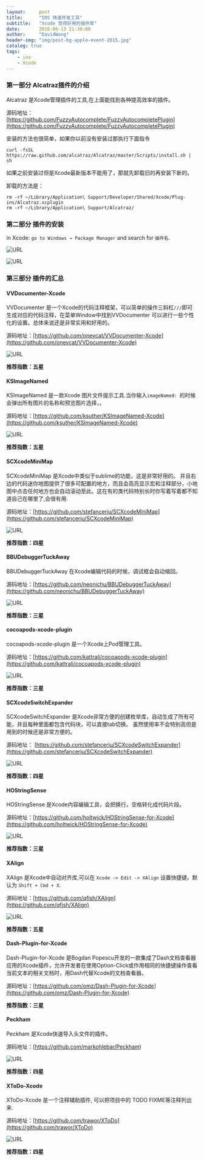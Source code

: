 ```yaml
---
layout:     post
title:      "IOS 快速开发工具"
subtitle:   "Xcode 觉得好用的插件库"
date:       2016-06-13 21:30:00
author:     "DavidWang"
header-img: "img/post-bg-apple-event-2015.jpg"
catalog: true
tags:
    - ios
    - Xcode
---  
```



### 第一部分 Alcatraz插件的介绍

Alcatraz 是Xcode管理插件的工具,在上面能找到各种提高效率的插件。

源码地址：[https://github.com/FuzzyAutocomplete/FuzzyAutocompletePlugin](https://github.com/FuzzyAutocomplete/FuzzyAutocompletePlugin)

安装的方法也很简单，如果你以前没有安装过那执行下面指令

```
curl -fsSL https://raw.github.com/alcatraz/Alcatraz/master/Scripts/install.sh | sh
```

如果之前安装过但是Xcode最新版本不能用了，那就先卸载旧的再安装下新的。

卸载的方法是：

```
rm -rf ~/Library/Application\ Support/Developer/Shared/Xcode/Plug-ins/Alcatraz.xcplugin
rm -rf ~/Library/Application\ Support/Alcatraz/
```

### 第二部分 插件的安装

in Xcode: `go to Windows → Package Manager` and search for `插件名`.

![URL](https://camo.githubusercontent.com/70505dece9a75af5ca4715fff66271127f7d5b78/687474703a2f2f616c63617472617a2e696f2f696d616765732f6d656e754032782e706e67)

![URL](https://camo.githubusercontent.com/919efe4e1e53237df51d7010c862bd5c04fd6a70/687474703a2f2f616c63617472617a2e696f2f696d616765732f73637265656e73686f744032782e706e67)

### 第三部分 插件的汇总

#### VVDocumenter-Xcode

VVDocumenter 是一个Xcode的代码注释框架，可以简单的操作三斜杠`///`即可生成对应的代码注释，在菜单Window中找到VVDocumenter 可以进行一些个性化的设置。总体来说还是非常实用和好用的。

源码地址：[https://github.com/onevcat/VVDocumenter-Xcode](https://github.com/onevcat/VVDocumenter-Xcode)

![URL](https://camo.githubusercontent.com/ca5518c9872e15b8a95b9d8c5f44bc331977d710/68747470733a2f2f7261772e6769746875622e636f6d2f6f6e65766361742f5656446f63756d656e7465722d58636f64652f6d61737465722f53637265656e53686f742e676966)

**推荐指数：五星**

#### KSImageNamed

KSImageNamed 是一款Xcode 图片文件提示工具.当你输入`imageNamed: `的时候会弹出所有图片的名称和预览图片选择，。

源码地址：[https://github.com/ksuther/KSImageNamed-Xcode](https://github.com/ksuther/KSImageNamed-Xcode) 

![URL](https://camo.githubusercontent.com/c354bf04524df86daeabe7a6d2b9926fac790f85/68747470733a2f2f7261772e6769746875622e636f6d2f6b7375746865722f4b53496d6167654e616d65642d58636f64652f6d61737465722f73637265656e73686f742e676966)

**推荐指数：五星**

#### SCXcodeMiniMap

SCXcodeMiniMap 是Xcode中类似于sublime的功能，这是非常好用的。 并且右边的代码迷你地图提供了很多可配置的地方，而且会高亮显示宏和注释部分，小地图中点击任何地方也会自动滚动至此。这在有的类代码特别长时你写着写着都不知道自己在哪里了,会很有用.

源码地址：[https://github.com/stefanceriu/SCXcodeMiniMap](https://github.com/stefanceriu/SCXcodeMiniMap)

![URL](https://camo.githubusercontent.com/202fb6a7e1e1eb580af27ac00a0b3c80ef5b154d/68747470733a2f2f646c2e64726f70626f7875736572636f6e74656e742e636f6d2f752f31323734383230312f5265636f7264696e67732f534358636f64654d696e696d61702f76322e322f73656c656374656453796d626f6c496e7374616e636573486967686c69676874696e672e676966)

**推荐指数：四星**

#### BBUDebuggerTuckAway

BBUDebuggerTuckAway 在Xcode编辑代码的时候，调试框会自动缩回。

源码地址：[https://github.com/neonichu/BBUDebuggerTuckAway](https://github.com/neonichu/BBUDebuggerTuckAway)

![URL](https://github.com/neonichu/BBUDebuggerTuckAway/raw/master/plugin.gif)

**推荐指数：三星**

#### cocoapods-xcode-plugin

cocoapods-xcode-plugin 是一个Xcode上Pod管理工具。

源码地址：[https://github.com/kattrali/cocoapods-xcode-plugin](https://github.com/kattrali/cocoapods-xcode-plugin)

![URL](https://github.com/kattrali/cocoapods-xcode-plugin/raw/master/menu.png)

**推荐指数：三星**

#### SCXcodeSwitchExpander

SCXcodeSwitchExpander  是Xcode非常方便的创建枚举库，自动生成了所有可能，并且每种里面都包含代码块，可以直接tab切换。  虽然使用率不会特别高但是用到的时候还是非常方便的。

源码地址： [https://github.com/stefanceriu/SCXcodeSwitchExpander](https://github.com/stefanceriu/SCXcodeSwitchExpander)

![URL](https://camo.githubusercontent.com/a544a54d43b6e26c75d56889b7a6a4df8a90b4a5/68747470733a2f2f646c2e64726f70626f7875736572636f6e74656e742e636f6d2f752f31323734383230312f534358636f6465537769746368457870616e6465722f534358636f6465537769746368457870616e646572322e676966)

**推荐指数：四星**

#### HOStringSense

HOStringSense 是Xcode内容编辑工具，会把换行，空格转化成代码片段。

源码地址：[https://github.com/holtwick/HOStringSense-for-Xcode](https://github.com/holtwick/HOStringSense-for-Xcode)

![URL](https://github.com/holtwick/HOStringSense-for-Xcode/raw/master/StringDemoAnimation.gif)

**推荐指数：三星**

#### XAlign

XAlign 是Xcode中自动对齐库,可以在 `Xcode -> Edit -> XAlign` 设置快捷键。默认为 `Shift + Cmd + X`.

源码地址：[https://github.com/qfish/XAlign](https://github.com/qfish/XAlign)

![URL](https://camo.githubusercontent.com/7973c0e352b1f91e3efe5b3550cff5df97f4589a/687474703a2f2f7166692e73682f58416c69676e2f696d616765732f657175616c2e676966)

**推荐指数：五星**

#### Dash-Plugin-for-Xcode

Dash-Plugin-for-Xcode 是Bogdan Popescu开发的一款集成了Dash文档查看器应用的Xcode插件，允许开发者在使用Option-Click或作用相同的快捷键操作查看当前文本的相关文档时，用Dash代替Xcode的文档查看器。

源码地址：[https://github.com/omz/Dash-Plugin-for-Xcode](https://github.com/omz/Dash-Plugin-for-Xcode)

**推荐指数：三星**

#### Peckham

Peckham 是Xcode快速导入头文件的插件。

源码地址：[https://github.com/markohlebar/Peckham)

![URL](https://github.com/markohlebar/Peckham/raw/master/Misc/Peckham.gif)

**推荐指数：四星**

#### XToDo-Xcode

XToDo-Xcode 是一个注释辅助插件, 可以把项目中的 TODO FIXME等注释列出来. 

源码地址：[https://github.com/trawor/XToDo](https://github.com/trawor/XToDo)

![URL](https://github.com/trawor/XToDo/raw/master/screenshots/2.png)

**推荐指数：四星**